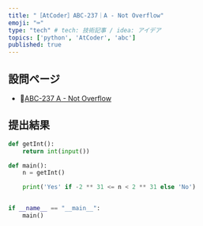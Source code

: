 ```yaml
---
title: "［AtCoder］ABC-237｜A - Not Overflow"
emoji: "⌨️"
type: "tech" # tech: 技術記事 / idea: アイデア
topics: ['python', 'AtCoder', 'abc']
published: true
---
```


## 設問ページ

- 🔗[ABC-237 A - Not Overflow](https://atcoder.jp/contests/abc237/tasks/abc237_a)

## 提出結果

```python
def getInt():
    return int(input())

def main():
    n = getInt()

    print('Yes' if -2 ** 31 <= n < 2 ** 31 else 'No')


if __name__ == "__main__":
    main()
```
